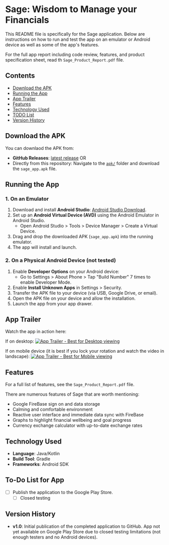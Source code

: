 # Sage: Wisdom to Manage your Financials

This README file is specifically for the Sage application. Below are instructions on how to run and test the app on an emulator or Android device as well as some of the app's features.

For the full app report including code review, features, and product specification sheet, read th `Sage_Product_Report.pdf` file.

## Contents
- [Download the APK](#Download-the-APK)
- [Running the App](#Running-the-App)
- [App Trailer](#App-Trailer)
- [Features](#Features)
- [Technology Used](#Technology-Used)
- [TODO List](#To-Do-List-for-App)
- [Version History](#Version-History)

## Download the APK

You can  downlaod the APK from:
- **GitHub Releases**: [latest release](https://github.com/cecoulombe/Sage_App/releases)
OR
- Directly from this repository: Navigate to the [`apk/`](./apk/) folder and download the `sage_app.apk` file.

## Running the App

### 1. On an Emulator
1. Download and install **Android Studio**: [Android Studio Download](https://developer.android.com/studio).
2. Set up an **Android Virtual Device (AVD)** using the Android Emulator in Android Studio.
   - Open Android Studio > Tools > Device Manager > Create a Virtual Device.
3. Drag and drop the downloaded APK (`sage_app.apk`) into the running emulator.
4. The app will install and launch.

### 2. On a Physical Android Device (not tested)
1. Enable **Developer Options** on your Android device:
   - Go to Settings > About Phone > Tap "Build Number" 7 times to enable Developer Mode.
2. Enable **Install Unknown Apps** in Settings > Security.
3. Transfer the APK file to your device (via USB, Google Drive, or email).
4. Open the APK file on your device and allow the installation.
5. Launch the app from your app drawer.

## App Trailer

Watch the app in action here:

If on desktop:
[![App Trailer - Best for Desktop viewing](https://img.youtube.com/vi/xRc2w368BJk/0.jpg)](https://youtu.be/xRc2w368BJk)


If on mobile device (it is best if you lock your rotation and watch the video in landscape):
[![App Trailer - Best for Mobile viewing](https://img.youtube.com/vi/I-oB61kQq0U/0.jpg)](https://youtu.be/I-oB61kQq0U)

## Features

For a full list of features, see the `Sage_Product_Report.pdf` file.

There are numerous features of Sage that are worth mentioning:
- Google FireBase sign on and data storage
- Calming and comfortable environment
- Reactive user interface and immediate data sync with FireBase
- Graphs to highlight financial wellbeing and goal progress
- Currency exchange calculator with up-to-date exchange rates

## Technology Used
- **Language**: Java/Kotlin
- **Build Tool**: Gradle
- **Frameworks**: Android SDK

## To-Do List for App

- [ ] Publish the application to the Google Play Store.
  - [ ] Closed testing

## Version History

- **v1.0**: Initial publication of the completed application to GitHub. App not yet available on Google Play Store due to closed testing limitations (not enough testers and no Android devices).

